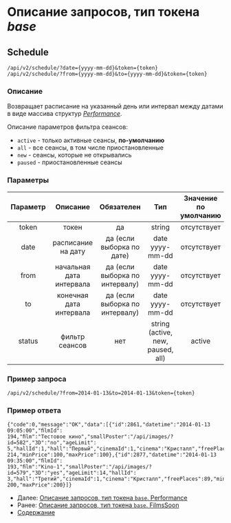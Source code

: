 Описание запросов, тип токена _base_
====================================
Schedule
--------

```
/api/v2/schedule/?date={yyyy-mm-dd}&token={token}
/api/v2/schedule/?from={yyyy-mm-dd}&to={yyyy-mm-dd}&token={token}
``` 

### Описание

Возвращает расписание на указанный день или интервал между датами в виде массива структур _[Performance](../replies/performance)_.

Описание параметров фильтра сеансов:

* `active` - только активные сеансы, **по-умолчанию**
* `all` - все сеансы, в том числе приостановленные
* `new` - сеансы, которые не открывались
* `paused` - приостановленные сеансы

### Параметры

| Параметр |         Описание         |           Обязателен           |       Тип       | Значение по умолчанию |
|:--------:|:------------------------:|:------------------------------:|:---------------:|:---------------------:|
|   token  |           токен          |               да               |      string     |      отсутствует      |
|   date   |    расписание на дату    |    да (если выборка по дате)   | date yyyy-mm-dd |      отсутствует      |
|   from   | начальная дата интервала | да (если выборка по интервалу) | date yyyy-mm-dd |      отсутствует      |
|    to    |  конечная дата интервала | да (если выборка по интервалу) | date yyyy-mm-dd |      отсутствует      |
|  status  |  фильтр сеансов          | нет | string (active, new, paused, all) |      active      |

### Пример запроса

`/api/v2/schedule/?from=2014-01-13&to=2014-01-13&token={token}`

### Пример ответа
```
{"code":0,"message":"OK","data":[{"id":2861,"datetime":"2014-01-13 09:05:00","ﬁlmId":
194,"ﬁlm":"Тестовое кино","smallPoster":"/api/images/?id=582","3D":"no","ageLimit":
5,"hallId":1,"hall":"Первый","cinemaId":1,"cinema":"Кристалл","freePlaces":
214,"minPrice":100,"maxPrice":100},{"id":2877,"datetime":"2014-01-13 09:35:00","ﬁlmId":
193,"ﬁlm":"Kino-1","smallPoster":"/api/images/?id=579","3D":"yes","ageLimit":14,"hallId":
3,"hall":"Третий","cinemaId":1,"cinema":"Кристалл","freePlaces":89,"minPrice":
200,"maxPrice":200}]}
```

* Далее: [Описание запросов, тип токена `base`. Performance](performance)
* Ранее: [Описание запросов, тип токена `base`. FilmsSoon](filmsSoon)
* [Содержание](../index)